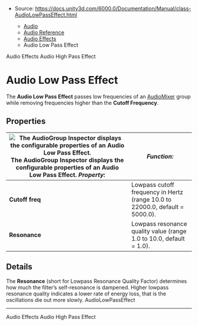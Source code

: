 * Source: https://docs.unity3d.com/6000.0/Documentation/Manual/class-AudioLowPassEffect.html

  * [Audio](https://docs.unity3d.com/6000.0/Documentation/Manual/Audio.html)
  * [Audio Reference](https://docs.unity3d.com/6000.0/Documentation/Manual/AudioReference.html)
  * [Audio Effects](https://docs.unity3d.com/6000.0/Documentation/Manual/class-AudioEffectMixer.html)
  * Audio Low Pass Effect


[](https://docs.unity3d.com/6000.0/Documentation/Manual/class-AudioEffectMixer.html)
Audio Effects
[](https://docs.unity3d.com/6000.0/Documentation/Manual/class-AudioHighPassEffect.html)
Audio High Pass Effect
# Audio Low Pass Effect
The **Audio Low Pass Effect** passes low frequencies of an [AudioMixer](https://docs.unity3d.com/6000.0/Documentation/Manual/class-AudioMixer.html) group while removing frequencies higher than the **Cutoff Frequency**.
## Properties
![The AudioGroup Inspector displays the configurable properties of an Audio Low Pass Effect.](https://docs.unity3d.com/6000.0/Documentation/uploads/Main/AudioLowPassEffect.png) The AudioGroup Inspector displays the configurable properties of an Audio Low Pass Effect. **_Property:_** | **_Function:_**  
---|---  
**Cutoff freq** | Lowpass cutoff frequency in Hertz (range 10.0 to 22000.0, default = 5000.0).  
**Resonance** | Lowpass resonance quality value (range 1.0 to 10.0, default = 1.0).  
## Details
The **Resonance** (short for Lowpass Resonance Quality Factor) determines how much the filter’s self-resonance is dampened. Higher lowpass resonance quality indicates a lower rate of energy loss, that is the oscillations die out more slowly.
AudioLowPassEffect
* * *
[](https://docs.unity3d.com/6000.0/Documentation/Manual/class-AudioEffectMixer.html)
Audio Effects
[](https://docs.unity3d.com/6000.0/Documentation/Manual/class-AudioHighPassEffect.html)
Audio High Pass Effect
